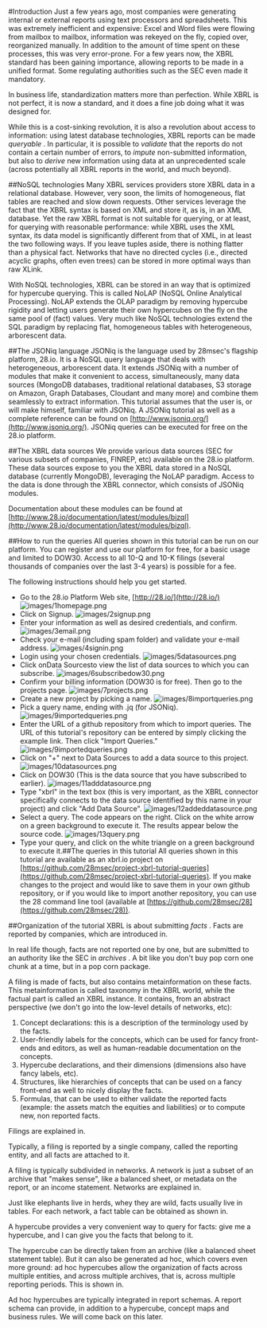 #Introduction
Just a few years ago, most companies were generating internal or external reports using text processors and spreadsheets. This was extremely inefficient and expensive: Excel and Word files were flowing from mailbox to mailbox, information was rekeyed on the fly, copied over, reorganized manually. In addition to the amount of time spent on these processes, this was very error-prone. For a few years now, the XBRL standard has been gaining importance, allowing reports to be made in a unified format. Some regulating authorities such as the SEC even made it mandatory.

In business life, standardization matters more than perfection. While XBRL is not perfect, it is now a standard, and it does a fine job doing what it was designed for.

While this is a cost-sinking revolution, it is also a revolution about access to information: using latest database technologies, XBRL reports can be made *queryable* . In particular, it is possible to *validate* that the reports do not contain a certain number of errors, to *impute* non-submitted information, but also to *derive* new information using data at an unprecedented scale (across potentially all XBRL reports in the world, and much beyond).

##NoSQL technologies
Many XBRL services providers store XBRL data in a relational database. However, very soon, the limits of homogeneous, flat tables are reached and slow down requests. Other services leverage the fact that the XBRL syntax is based on XML and store it, as is, in an XML database. Yet the raw XBRL format is not suitable for querying, or at least, for querying with reasonable performance: while XBRL uses the XML syntax, its data model is significantly different from that of XML, in at least the two following ways. If you leave tuples aside, there is nothing flatter than a physical fact. Networks that have no directed cycles (i.e., directed acyclic graphs, often even trees) can be stored in more optimal ways than raw XLink.

With NoSQL technologies, XBRL can be stored in an way that is optimized for hypercube querying. This is called NoLAP (NoSQL Online Analytical Processing). NoLAP extends the OLAP paradigm by removing hypercube rigidity and letting users generate their own hypercubes on the fly on the same pool of (fact) values. Very much like NoSQL technologies extend the SQL paradigm by replacing flat, homogeneous tables with heterogeneous, arborescent data.

##The JSONiq language
JSONiq is the language used by 28msec's flagship platform, 28.io. It is a NoSQL query language that deals with heterogeneous, arborescent data. It extends JSONiq with a number of modules that make it convenient to access, simultaneously, many data sources (MongoDB databases, traditional relational databases, S3 storage on Amazon, Graph Databases, Cloudant and many more) and combine them seamlessly to extract information. This tutorial assumes that the user is, or will make himself, familiar with JSONiq. A JSONiq tutorial as well as a complete reference can be found on [http://www.jsoniq.org/](http://www.jsoniq.org/). JSONiq queries can be executed for free on the 28.io platform.

##The XBRL data sources
We provide various data sources (SEC for various subsets of companies, FINREP, etc) available on the 28.io platform. These data sources expose to you the XBRL data stored in a NoSQL database (currently MongoDB), leveraging the NoLAP paradigm. Access to the data is done through the XBRL connector, which consists of JSONiq modules.

Documentation about these modules can be found at [http://www.28.io/documentation/latest/modules/bizql](http://www.28.io/documentation/latest/modules/bizql).

##How to run the queries
All queries shown in this tutorial can be run on our platform. You can register and use our platform for free, for a basic usage and limited to DOW30. Access to all 10-Q and 10-K filings (several thousands of companies over the last 3-4 years) is possible for a fee.

The following instructions should help you get started.


* Go to the 28.io Platform Web site, [http://28.io/](http://28.io/) ![images/1homepage.png](../tutorial/en-US/images/1homepage.png)
* Click on Signup. ![images/2signup.png](../tutorial/en-US/images/2signup.png)
* Enter your information as well as desired credentials, and confirm. ![images/3email.png](../tutorial/en-US/images/3email.png)
* Check your e-mail (including spam folder) and validate your e-mail address. ![images/4signin.png](../tutorial/en-US/images/4signin.png)
* Login using your chosen credentials. ![images/5datasources.png](../tutorial/en-US/images/5datasources.png)
* Click onData Sourcesto view the list of data sources to which you can subscribe. ![images/6subscribedow30.png](../tutorial/en-US/images/6subscribedow30.png)
* Confirm your billing information (DOW30 is for free). Then go to the projects page. ![images/7projects.png](../tutorial/en-US/images/7projects.png)
* Create a new project by picking a name. ![images/8importqueries.png](../tutorial/en-US/images/8importqueries.png)
* Pick a query name, ending with .jq (for JSONiq). ![images/9importedqueries.png](../tutorial/en-US/images/9importedqueries.png)
* Enter the URL of a github repository from which to import queries. The URL of this tutorial's repository can be entered by simply clicking the example link. Then click "Import Queries." ![images/9importedqueries.png](../tutorial/en-US/images/9importedqueries.png)
* Click on "+" next to Data Sources to add a data source to this project. ![images/10datasources.png](../tutorial/en-US/images/10datasources.png)
* Click on DOW30 (This is the data source that you have subscribed to earlier). ![images/11adddatasource.png](../tutorial/en-US/images/11adddatasource.png)
* Type "xbrl" in the text box (this is very important, as the XBRL connector specifically connects to the data source identified by this name in your project) and click "Add Data Source". ![images/12addeddatasource.png](../tutorial/en-US/images/12addeddatasource.png)
* Select a query. The code appears on the right. Click on the white arrow on a green background to execute it. The results appear below the source code. ![images/13query.png](../tutorial/en-US/images/13query.png)
* Type your query, and click on the white triangle on a green background to execute it.##The queries in this tutorial
All queries shown in this tutorial are available as an xbrl.io project on [https://github.com/28msec/project-xbrl-tutorial-queries](https://github.com/28msec/project-xbrl-tutorial-queries). If you make changes to the project and would like to save them in your own github repository, or if you would like to import another repository, you can use the 28 command line tool (available at [https://github.com/28msec/28](https://github.com/28msec/28)).

##Organization of the tutorial
XBRL is about submitting *facts* . Facts are reported by companies, which are introduced in.

In real life though, facts are not reported one by one, but are submitted to an authority like the SEC in *archives* . A bit like you don't buy pop corn one chunk at a time, but in a pop corn package.

A filing is made of facts, but also contains metainformation on these facts. This metainformation is called taxonomy in the XBRL world, while the factual part is called an XBRL instance. It contains, from an abstract perspective (we don't go into the low-level details of networks, etc):
1. Concept declarations: this is a description of the terminology used by the facts.
2. User-friendly labels for the concepts, which can be used for fancy front-ends and editors, as well as human-readable documentation on the concepts.
3. Hypercube declarations, and their dimensions (dimensions also have fancy labels, etc).
4. Structures, like hierarchies of concepts that can be used on a fancy front-end as well to nicely display the facts.
5. Formulas, that can be used to either validate the reported facts (example: the assets match the equities and liabilities) or to compute new, non reported facts.

Filings are explained in.

Typically, a filing is reported by a single company, called the reporting entity, and all facts are attached to it.

A filing is typically subdivided in networks. A network is just a subset of an archive that "makes sense", like a balanced sheet, or metadata on the report, or an income statement. Networks are explained in.

Just like elephants live in herds, whey they are wild, facts usually live in tables. For each network, a fact table can be obtained as shown in.

A hypercube provides a very convenient way to query for facts: give me a hypercube, and I can give you the facts that belong to it.

The hypercube can be directly taken from an archive (like a balanced sheet statement table). But it can also be generated ad hoc, which covers even more ground: ad hoc hypercubes allow the organization of facts across multiple entities, and across multiple archives, that is, across multiple reporting periods. This is shown in.

Ad hoc hypercubes are typically integrated in report schemas. A report schema can provide, in addition to a hypercube, concept maps and business rules. We will come back on this later.

